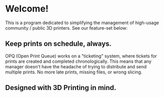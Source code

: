 # Welcome!
This is a program dedicated to simplifying the management of high-usage community / public 3D printers. See our feature-set below:

## Keep prints on schedule, always.
OPQ (Open Print Queue) works on a "ticketing" system, where tickets for prints are created and completed chronologically. This means that any manager doesn't have the headache of trying to distribute and send multiple prints. No more late prints, missing files, or wrong slicing.

## Designed with 3D Printing in mind.

